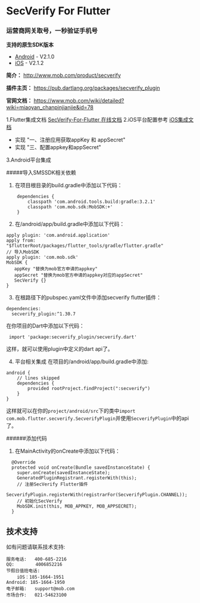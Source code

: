 # SecVerify For Flutter

### 运营商网关取号，一秒验证手机号

**支持的原生SDK版本**

- [Android](https://github.com/MobClub/SecVerify-for-Android) - V2.1.0
- [iOS](https://github.com/MobClub/SecVerify-for-iOS) - V2.1.2

**简介：** http://www.mob.com/product/secverify

**插件主页：** https://pub.dartlang.org/packages/secverify_plugin

**官网文档：** https://www.mob.com/wiki/detailed?wiki=miaoyan_chanpinjianjie&id=78

1.Flutter集成文档 [SecVerify-For-Flutter 在线文档](https://pub.dartlang.org/packages/secverify#-installing-tab-)
2.iOS平台配置参考 [iOS集成文档](http://wiki.mob.com/快速集成-11/)

- 实现 "一、注册应用获取appKey 和 appSecret"
- 实现 "三、配置appkey和appSecret"

3.Android平台集成

#####导入SMSSDK相关依赖
1. 在项目根目录的build.gradle中添加以下代码：

```
    dependencies {
        classpath 'com.android.tools.build:gradle:3.2.1'
        classpath 'com.mob.sdk:MobSDK:+'
    }
```
2. 在/android/app/build.gradle中添加以下代码：

```
apply plugin: 'com.android.application'
apply from: "$flutterRoot/packages/flutter_tools/gradle/flutter.gradle"
// 导入MobSDK
apply plugin: 'com.mob.sdk'
MobSDK {
   appKey "替换为mob官方申请的appkey"
   appSecret "替换为mob官方申请的appkey对应的appSecret"
   SecVerify {}
}
```
3. 在根路径下的pubspec.yaml文件中添加secverify flutter插件：

```
dependencies:
  secverify_plugin:^1.30.7
```

在你项目的Dart中添加以下代码：

```
 import 'package:secverify_plugin/secverify.dart'
```
这样，就可以使用plugin中定义的dart api了。

4. 平台相关集成
在项目的/android/app/build.gradle中添加:

```
android {
    // lines skipped
    dependencies {
        provided rootProject.findProject(":secverify")
    }
}
```

这样就可以在你的`project/android/src`下的类中`import com.mob.flutter.secverify.SecverifyPlugin`并使用`SecverifyPlugin`中的api了。

######添加代码
1. 在MainActivity的onCreate中添加以下代码：

```
  @Override
  protected void onCreate(Bundle savedInstanceState) {
    super.onCreate(savedInstanceState);
    GeneratedPluginRegistrant.registerWith(this);
    // 注册SecVerify Flutter插件
    SecverifyPlugin.registerWith(registrarFor(SecverifyPlugin.CHANNEL));
    // 初始化SecVerify
    MobSDK.init(this, MOB_APPKEY, MOB_APPSECRET);
  }
```

## 技术支持
如有问题请联系技术支持:
```
服务电话:   400-685-2216
QQ:        4006852216
节假日值班电话:
    iOS：185-1664-1951
Android: 185-1664-1950
电子邮箱:   support@mob.com
市场合作:   021-54623100
```